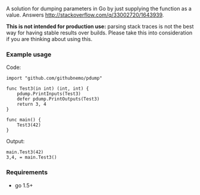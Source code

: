A solution for dumping parameters in Go by just supplying the function as a
value. Answers http://stackoverflow.com/q/33002720/1643939.

**This is not intended for production use:** parsing stack traces is not the
best way for having stable results over builds. Please take this into
consideration if you are thinking about using this.

### Example usage

Code:

	import "github.com/githubnemo/pdump"

	func Test3(in int) (int, int) {
		pdump.PrintInputs(Test3)
		defer pdump.PrintOutputs(Test3)
		return 3, 4
	}

	func main() {
		Test3(42)
	}

Output:

	main.Test3(42)
	3,4, = main.Test3()


### Requirements

- go 1.5+
